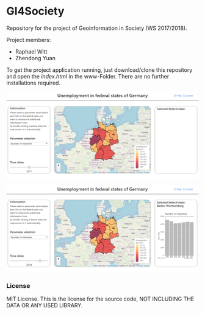 # GI4Society
Repository for the project of Geoinformation in Society (WS 2017/2018).

Project members:
- Raphael Witt
- Zhendong Yuan

To get the project application running, just download/clone this repository and open the *index.html* in the www-Folder.
There are no further installations required.

![Screenshot2](./screenshot2.png)

![Screenshot1](./screenshot1.png)


### License
MIT License.
This is the license for the source code, NOT INCLUDING THE DATA OR ANY USED LIBRARY.
